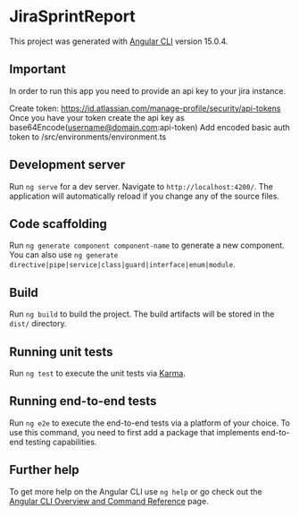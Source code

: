 # JiraSprintReport

This project was generated with [Angular CLI](https://github.com/angular/angular-cli) version 15.0.4.

## Important
In order to run this app you need to provide an api key to your jira instance.

Create token: https://id.atlassian.com/manage-profile/security/api-tokens
Once you have your token create the api key as base64Encode(username@domain.com:api-token)
Add encoded basic auth token to /src/environments/environment.ts

## Development server

Run `ng serve` for a dev server. Navigate to `http://localhost:4200/`. The application will automatically reload if you change any of the source files.

## Code scaffolding

Run `ng generate component component-name` to generate a new component. You can also use `ng generate directive|pipe|service|class|guard|interface|enum|module`.

## Build

Run `ng build` to build the project. The build artifacts will be stored in the `dist/` directory.

## Running unit tests

Run `ng test` to execute the unit tests via [Karma](https://karma-runner.github.io).

## Running end-to-end tests

Run `ng e2e` to execute the end-to-end tests via a platform of your choice. To use this command, you need to first add a package that implements end-to-end testing capabilities.

## Further help

To get more help on the Angular CLI use `ng help` or go check out the [Angular CLI Overview and Command Reference](https://angular.io/cli) page.
